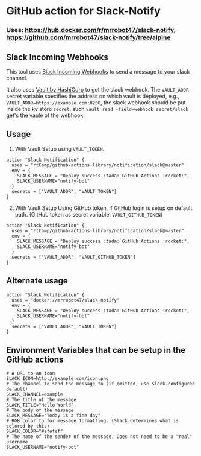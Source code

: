 # GitHub action for Slack-Notify

### Uses: https://hub.docker.com/r/mrrobot47/slack-notify, https://github.com/mrrobot47/slack-notify/tree/alpine

## Slack Incoming Webhooks

This tool uses [Slack Incoming Webhooks](https://api.slack.com/incoming-webhooks)
to send a message to your slack channel. 

It also uses [Vault by HashiCorp](https://www.vaultproject.io/) to get the slack webhook. The `VAULT_ADDR` secret variable specifies the address on which vault is deployed, e.g., `VAULT_ADDR=https://example.com:8200`, the slack webhook should be put inside the kv store `secret`, such `vault read -field=webhook secret/slack` get's the vaule of the webhook.

## Usage

1. With Vault Setup using `VAULT_TOKEN`.

```workflow
action "Slack Notification" {
  uses = "rtCamp/github-actions-library/notification/slack@master"
  env = {
    SLACK_MESSAGE = "Deploy success :tada: GitHub Actions :rocket:",
    SLACK_USERNAME="notify-bot"
  }
  secrets = ["VAULT_ADDR", "VAULT_TOKEN"]
}
```

2. With Vault Setup Using GitHub token, if GitHub login is setup on default path. (GitHub token as secret variable: `VAULT_GITHUB_TOKEN`)

```workflow
action "Slack Notification" {
  uses = "rtCamp/github-actions-library/notification/slack@master"
  env = {
    SLACK_MESSAGE = "Deploy success :tada: GitHub Actions :rocket:",
    SLACK_USERNAME="notify-bot"
  }
  secrets = ["VAULT_ADDR", "VAULT_GITHUB_TOKEN"]
}
```

## Alternate usage 

```workflow
action "Slack Notification" {
  uses = "docker://mrrobot47/slack-notify"
  env = {
    SLACK_MESSAGE = "Deploy success :tada: GitHub Actions :rocket:",
    SLACK_USERNAME="notify-bot"
  }
  secrets = ["VAULT_ADDR", "VAULT_TOKEN"]
}
```

## Environment Variables that can be setup in the GitHub actions

```shell
# A URL to an icon
SLACK_ICON=http://example.com/icon.png
# The channel to send the message to (if omitted, use Slack-configured default)
SLACK_CHANNEL=example
# The title of the message
SLACK_TITLE="Hello World"
# The body of the message
SLACK_MESSAGE="Today is a fine day"
# RGB color to for message formatting. (Slack determines what is colored by this)
SLACK_COLOR="#efefef"
# The name of the sender of the message. Does not need to be a "real" username
SLACK_USERNAME="notify-bot"
```
